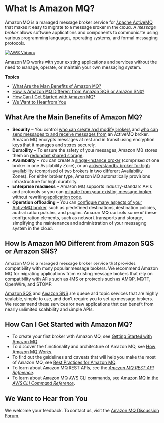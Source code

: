 # What Is Amazon MQ?<a name="welcome"></a>

Amazon MQ is a managed message broker service for [Apache ActiveMQ](http://activemq.apache.org/) that makes it easy to migrate to a message broker in the cloud\. A *message broker* allows software applications and components to communicate using various programming languages, operating systems, and formal messaging protocols\.

[![AWS Videos](http://img.youtube.com/vi/https://www.youtube.com/embed/ibvCmegX0Io?rel=0&amp;controls=0&amp;showinfo=0/0.jpg)](http://www.youtube.com/watch?v=https://www.youtube.com/embed/ibvCmegX0Io?rel=0&amp;controls=0&amp;showinfo=0)

Amazon MQ works with your existing applications and services without the need to manage, operate, or maintain your own messaging system\.

**Topics**
+ [What Are the Main Benefits of Amazon MQ?](#main-benefits)
+ [How is Amazon MQ Different from Amazon SQS or Amazon SNS?](#difference-from-sqs-sns)
+ [How Can I Get Started with Amazon MQ?](#get-started)
+ [We Want to Hear from You](#amazon-mq-we-want-to-hear-from-you)

## What Are the Main Benefits of Amazon MQ?<a name="main-benefits"></a>
+ **Security** – You control [who can create and modify brokers](amazon-mq-api-authentication-authorization.md) and [who can send messages to and receive messages from](activemq-authentication-authorization.md) an ActiveMQ broker\. Amazon MQ encrypts messages at rest and in transit using encryption keys that it manages and stores securely\.
+ **Durability** – To ensure the safety of your messages, Amazon MQ stores them on [redundant shared storage](amazon-mq-broker-architecture.md)\.
+ **Availability** – You can create a [single\-instance broker](single-broker-deployment.md) \(comprised of one broker in one Availability Zone\), or an [active/standby broker for high availability](active-standby-broker-deployment.md) \(comprised of two brokers in two different Availability Zones\)\. For either broker type, Amazon MQ automatically provisions infrastructure for high durability\.
+ **Enterprise readiness** – Amazon MQ supports industry\-standard APIs and protocols so you can [migrate from your existing message broker](amazon-mq-migrating.md) without rewriting [application code](amazon-mq-working-java-example.md)\.
+ **Operation offloading** – You can [configure many aspects of your ActiveMQ broker](amazon-mq-broker-configuration-parameters.md), such as predefined destinations, destination policies, authorization policies, and plugins\. Amazon MQ controls some of these configuration elements, such as network transports and storage, simplifying the maintenance and administration of your messaging system in the cloud\.

## How Is Amazon MQ Different from Amazon SQS or Amazon SNS?<a name="difference-from-sqs-sns"></a>

Amazon MQ is a managed message broker service that provides compatibility with many popular message brokers\. We recommend Amazon MQ for migrating applications from existing message brokers that rely on compatibility with APIs such as JMS or protocols such as AMQP, MQTT, OpenWire, and STOMP\.

[Amazon SQS](https://aws.amazon.com/sqs/) and [Amazon SNS](https://aws.amazon.com/sns/) are queue and topic services that are highly scalable, simple to use, and don't require you to set up message brokers\. We recommend these services for new applications that can benefit from nearly unlimited scalability and simple APIs\.

## How Can I Get Started with Amazon MQ?<a name="get-started"></a>
+ To create your first broker with Amazon MQ, see [Getting Started with Amazon MQ](amazon-mq-getting-started.md)\.
+ To discover the functionality and architecture of Amazon MQ, see [How Amazon MQ Works](amazon-mq-how-it-works.md)\.
+ To find out the guidelines and caveats that will help you make the most of Amazon MQ, see [Best Practices for Amazon MQ](amazon-mq-best-practices.md)\.
+ To learn about Amazon MQ REST APIs, see the *[Amazon MQ REST API Reference](http://docs.aws.amazon.com/amazon-mq/latest/api-reference/)*\.
+ To learn about Amazon MQ AWS CLI commands, see [Amazon MQ in the *AWS CLI Command Reference*](http://docs.aws.amazon.com/cli/latest/reference/mq/index.html)\.

## We Want to Hear from You<a name="amazon-mq-we-want-to-hear-from-you"></a>

We welcome your feedback\. To contact us, visit the [Amazon MQ Discussion Forum](https://forums.aws.amazon.com/forum.jspa?forumID=279)\.